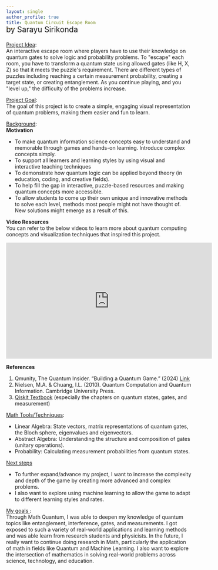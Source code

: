 ```yaml
---
layout: single
author_profile: true
title: Quantum Circuit Escape Room
---
```

<br>
<p style="margin-top:-2.3em; font-size:1.3rem;">by Sarayu Sirikonda</p>

<ins>Project Idea</ins>:<br>An interactive escape room where players have to use their knowledge on quantum gates to solve logic and probability problems. To "escape" each room, you have to transform a quantum state using allowed gates (like H, X, Z) so that it meets the puzzle's requirement. There are different types of puzzles including reaching a certain measurement probability, creating a target state, or creating entanglement. As you continue playing, and you "level up," the difficulty of the problems increase.

<ins>Project Goal</ins>:<br>The goal of this project is to create a simple, engaging visual representation of quantum problems, making them easier and fun to learn.

<ins>Background</ins>:<br>
**Motivation**
- To make quantum information science concepts easy to understand and memorable through games and hands-on learning. Introduce complex concepts simply. 
- To support all learners and learning styles by using visual and interactive teaching techniques
- To demonstrate how quantum logic can be applied beyond theory (in education, coding, and creative fields).
- To help fill the gap in interactive, puzzle-based resources and making quantum concepts more accessible.
- To allow students to come up their own unique and innovative methods to solve each level, methods most people might not have thought of. New solutions might emerge as a result of this.

**Video Resources**<br>
You can refer to the below videos to learn more about quantum computing concepts and visualization techniques that inspired this project.
<iframe width="560" height="315" src="https://www.youtube.com/embed/JhHMJCUmq28?si=TbYyMoFIY_ZEvCVh" title="YouTube video player" frameborder="0" allow="accelerometer; autoplay; clipboard-write; encrypted-media; gyroscope; picture-in-picture; web-share" referrerpolicy="strict-origin-when-cross-origin" allowfullscreen></iframe>
<br>

**References**
1. Qmunity, The Quantum Insider. “Building a Quantum Game.” (2024) [Link](https://qmunity.thequantuminsider.com/2024/06/11/building-a-quantum-game/)
2. Nielsen, M.A. & Chuang, I.L. (2010). Quantum Computation and Quantum Information. Cambridge University Press.
3. [Qiskit Textbook](https://qiskit.org/textbook/ch-states/index.html) (especially the chapters on quantum states, gates, and measurement)

<ins>Math Tools/Techniques</ins>:<br>
- Linear Algebra: State vectors, matrix representations of quantum gates, the Bloch sphere, eigenvalues and eigenvectors.
- Abstract Algebra: Understanding the structure and composition of gates (unitary operations).
- Probability: Calculating measurement probabilities from quantum states.

<ins> Next steps </ins>
- To further expand/advance my project, I want to increase the complexity and depth of the game by creating more advanced and complex problems. 
- I also want to explore using machine learning to allow the game to adapt to different learning styles and rates.

<ins> My goals </ins>: <br>
Through Math Quantum, I was able to deepen my knowledge of quantum topics like entanglement, interference, gates, and measurements. I got exposed to such a variety of real-world applications and learning methods and was able learn from research students and physicists. In the future, I really want to continue doing research in Math, particularly the application of math in fields like Quantum and Machine Learning. I also want to explore the intersection of mathematics in solving real-world problems across science, technology, and education.

